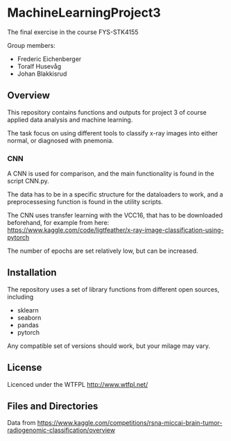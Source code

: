 # MachineLearningProject3
The final exercise in the course FYS-STK4155

Group members:

* Frederic Eichenberger
* Toralf Husevåg
* Johan Blakkisrud

## Overview
This repository contains functions and outputs for project 3 of course applied data analysis and machine learning.

The task focus on using different tools to classify x-ray images into either normal, or diagnosed with pnemonia.

### CNN

A CNN is used for comparison, and the main functionality is found in the script CNN.py.

The data has to be in a specific structure for the dataloaders to work, and a preprocessesing function is found in the utility scripts.

The CNN uses transfer learning with the VCC16, that has to be downloaded beforehand, for example from here: https://www.kaggle.com/code/ligtfeather/x-ray-image-classification-using-pytorch

The number of epochs are set relatively low, but can be increased.

## Installation

The repository uses a set of library functions from different open sources, including

* sklearn
* seaborn
* pandas
* pytorch

Any compatible set of versions should work, but your milage may vary.

## License
Licenced under the WTFPL http://www.wtfpl.net/


## Files and Directories

Data from https://www.kaggle.com/competitions/rsna-miccai-brain-tumor-radiogenomic-classification/overview
